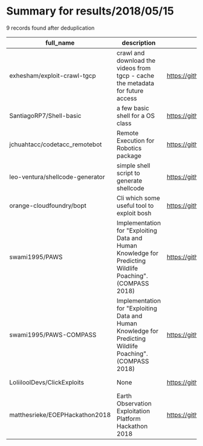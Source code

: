 
# Summary for results/2018/05/15
    
9 records found after deduplication

| full_name | description | html_url | matched_list | matched_count | pushed_at | size | stargazers_count | language | forks_count | vul_ids |
|---------------------------------|------------------------------------------------------------------------------------------------------------|----------------------------------------------------|---------------------------|-----------------|---------------------------|--------|--------------------|------------|---------------|-----------|
| exhesham/exploit-crawl-tgcp | crawl and download the videos from tgcp - cache the metadata for future access | https://github.com/exhesham/exploit-crawl-tgcp | ['exploit'] | 1 | 2018-05-15 10:53:37+00:00 | 20 | 1 | JavaScript | 0 | [] |
| SantiagoRP7/Shell-basic | a few basic shell for a OS class | https://github.com/SantiagoRP7/Shell-basic | ['shellcode'] | 1 | 2018-05-15 22:31:10+00:00 | 40 | 1 | C | 1 | [] |
| jchuahtacc/codetacc_remotebot | Remote Execution for Robotics package | https://github.com/jchuahtacc/codetacc_remotebot | ['remote code execution'] | 1 | 2018-05-15 20:52:51+00:00 | 6 | 0 | Python | 0 | [] |
| leo-ventura/shellcode-generator | simple shell script to generate shellcode | https://github.com/leo-ventura/shellcode-generator | ['shellcode'] | 1 | 2018-05-15 04:24:37+00:00 | 15 | 1 | Shell | 0 | [] |
| orange-cloudfoundry/bopt | Cli which some useful tool to exploit bosh | https://github.com/orange-cloudfoundry/bopt | ['exploit'] | 1 | 2018-05-15 14:25:34+00:00 | 1232 | 1 | Go | 0 | [] |
| swami1995/PAWS | Implementation for "Exploiting Data and Human Knowledge for Predicting Wildlife Poaching". (COMPASS 2018) | https://github.com/swami1995/PAWS | ['exploit'] | 1 | 2018-05-15 17:19:47+00:00 | 0 | 0 | | 0 | [] |
| swami1995/PAWS-COMPASS | Implementation for "Exploiting Data and Human Knowledge for Predicting Wildlife Poaching". (COMPASS 2018) | https://github.com/swami1995/PAWS-COMPASS | ['exploit'] | 1 | 2018-05-15 17:25:09+00:00 | 10 | 0 | Python | 1 | [] |
| LoliiloolDevs/ClickExploits | None | https://github.com/LoliiloolDevs/ClickExploits | ['exploit'] | 1 | 2018-05-15 17:37:29+00:00 | 2992 | 0 | | 0 | [] |
| matthesrieke/EOEPHackathon2018 | Earth Observation Exploitation Platform Hackathon 2018 | https://github.com/matthesrieke/EOEPHackathon2018 | ['exploit'] | 1 | 2018-05-15 14:59:50+00:00 | 53299 | 0 | CSS | 0 | [] |
